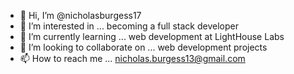 - 👋 Hi, I’m @nicholasburgess17
- 👀 I’m interested in ... becoming a full stack developer
- 🌱 I’m currently learning ... web development at LightHouse Labs
- 💞️ I’m looking to collaborate on ... web development projects
- 📫 How to reach me ... nicholas.burgess13@gmail.com

<!---
nicholasburgess17/nicholasburgess17 is a ✨ special ✨ repository because its `README.md` (this file) appears on your GitHub profile.
You can click the Preview link to take a look at your changes.
--->
